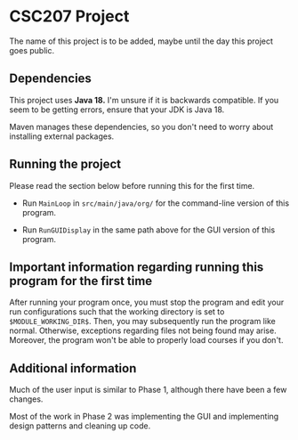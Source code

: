 # CSC207 Project

The name of this project is to be added, maybe until the day this project goes public.

## Dependencies

This project uses **Java 18.**
I'm unsure if it is backwards compatible.
If you seem to be getting errors, ensure that your JDK is Java 18.

Maven manages these dependencies, so you don't need to worry about installing external packages.

## Running the project

Please read the section below before running this for the first time.

- Run `MainLoop` in `src/main/java/org/` for the command-line version of this program.

- Run `RunGUIDisplay` in the same path above for the GUI version of this program.

## Important information regarding running this program for the  first time

After running your program once, you must stop the program and edit your run
configurations such that the
working directory is set
to `$MODULE_WORKING_DIR$`.
Then, you may subsequently run the program like normal.
Otherwise, exceptions regarding files
not being found may arise.
Moreover, the program won't be able to properly load courses if you don't.

## Additional information

Much of the user input is similar to Phase 1, although there have been a few changes.

Most of the work in Phase 2 was implementing the GUI and implementing design patterns and cleaning up code.
